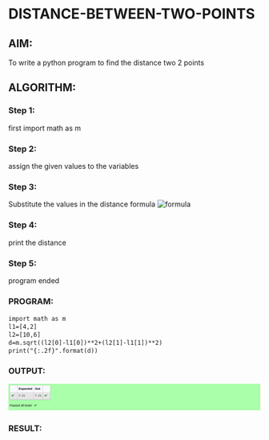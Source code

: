 # DISTANCE-BETWEEN-TWO-POINTS

## AIM:
To write a python program to find the distance two 2 points
## ALGORITHM:
### Step 1: 
first import math as m
### Step 2: 
assign the given values to the variables
### Step 3: 
Substitute the values in the distance formula  ![formula](/formula.jpg)
### Step 4: 
print the distance
### Step 5: 
program ended
### PROGRAM:
```
import math as m
l1=[4,2]
l2=[10,6]
d=m.sqrt((l2[0]-l1[0])**2+(l2[1]-l1[1])**2)
print("{:.2f}".format(d))
```
  


### OUTPUT:
!['OUTPUT'](/distancebetweentwopoints)

### RESULT:
